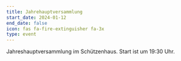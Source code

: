 ```yaml
---
title: Jahrehauptversammlung
start_date: 2024-01-12
end_date: false
icon: fas fa-fire-extinguisher fa-3x
type: event
---
```

Jahreshauptversammlung im Schützenhaus. Start ist um 19:30 Uhr.